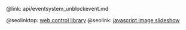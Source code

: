 @link: api/eventsystem_unblockevent.md

@seolinktop: [web control library](https://webix.com)
@seolink: [javascript image slideshow](https://webix.com/widget/carousel/)